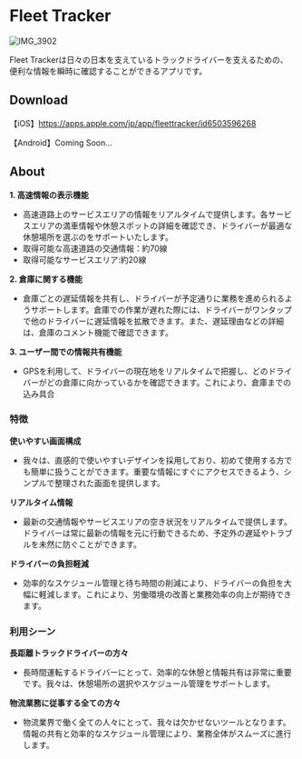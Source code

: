 # Fleet Tracker

![IMG_3902](https://github.com/user-attachments/assets/9b9f8980-b31c-4684-9db3-046b91116110)

Fleet Trackerは日々の日本を支えているトラックドライバーを支えるための、便利な情報を瞬時に確認することができるアプリです。

## Download

【iOS】https://apps.apple.com/jp/app/fleettracker/id6503596268

【Android】Coming Soon...

## About

**1. 高速情報の表示機能**

- 高速道路上のサービスエリアの情報をリアルタイムで提供します。各サービスエリアの満車情報や休憩スポットの詳細を確認でき、ドライバーが最適な休憩場所を選ぶのをサポートいたします。
- 取得可能な高速道路の交通情報：約70線
- 取得可能なサービスエリア:約20線

**2. 倉庫に関する機能**

- 倉庫ごとの遅延情報を共有し、ドライバーが予定通りに業務を進められるようサポートします。倉庫での作業が遅れた際には、ドライバーがワンタップで他のドライバーに遅延情報を拡散できます。また、遅延理由などの詳細は、倉庫のコメント機能で確認できます。

**3. ユーザー間での情報共有機能**

- GPSを利用して、ドライバーの現在地をリアルタイムで把握し、どのドライバーがどの倉庫に向かっているかを確認できます。これにより、倉庫までの込み具合

### 特徴

**使いやすい画面構成**

- 我々は、直感的で使いやすいデザインを採用しており、初めて使用する方でも簡単に扱うことができます。重要な情報にすぐにアクセスできるよう、シンプルで整理された画面を提供します。

**リアルタイム情報**

- 最新の交通情報やサービスエリアの空き状況をリアルタイムで提供します。ドライバーは常に最新の情報を元に行動できるため、予定外の遅延やトラブルを未然に防ぐことができます。

**ドライバーの負担軽減**

- 効率的なスケジュール管理と待ち時間の削減により、ドライバーの負担を大幅に軽減します。これにより、労働環境の改善と業務効率の向上が期待できます。

### 利用シーン

**長距離トラックドライバーの方々**

- 長時間運転するドライバーにとって、効率的な休憩と情報共有は非常に重要です。我々は、休憩場所の選択やスケジュール管理をサポートします。

**物流業務に従事する全ての方々**

- 物流業界で働く全ての人々にとって、我々は欠かせないツールとなります。情報の共有と効率的なスケジュール管理により、業務全体がスムーズに進行します。
